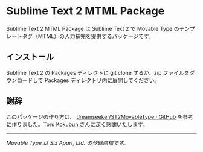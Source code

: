 # Sublime Text 2 MTML Package

Sublime Text 2 MTML Package は Sublime Text 2 で Movable Type のテンプレートタグ（MTML）の入力補完を提供するパッケージです。

## インストール

Sublime Text 2 の Packages ディレクトに git clone するか、zip ファイルをダウンロードして Packages ディレクトリ内に展開してください。

## 謝辞

このパッケージの作り方は、 [dreamseeker/ST2MovableType · GitHub](https://github.com/dreamseeker/ST2MovableType) を参考に作りました。[Toru Kokubun](https://github.com/dreamseeker) さんに深く感謝いたします。

---

_Movable Type は Six Apart, Ltd. の登録商標です。_
